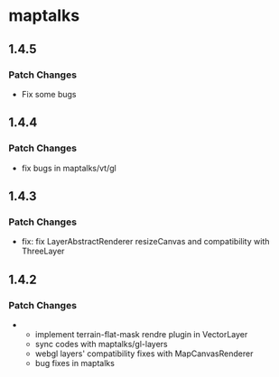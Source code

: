 # maptalks

## 1.4.5

### Patch Changes

- Fix some bugs

## 1.4.4

### Patch Changes

- fix bugs in maptalks/vt/gl

## 1.4.3

### Patch Changes

- fix: fix LayerAbstractRenderer resizeCanvas and compatibility with ThreeLayer

## 1.4.2

### Patch Changes

- - implement terrain-flat-mask rendre plugin in VectorLayer
  - sync codes with maptalks/gl-layers
  - webgl layers' compatibility fixes with MapCanvasRenderer
  - bug fixes in maptalks
